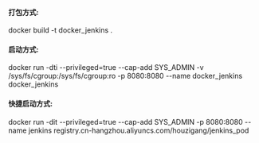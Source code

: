 #### 打包方式:  
docker build -t docker_jenkins .
#### 启动方式:  
docker run -dti --privileged=true  --cap-add SYS_ADMIN -v /sys/fs/cgroup:/sys/fs/cgroup:ro -p 8080:8080 --name docker_jenkins docker_jenkins
#### 快捷启动方式:
docker run -dit  --privileged=true  --cap-add SYS_ADMIN -p 8080:8080 --name jenkins registry.cn-hangzhou.aliyuncs.com/houzigang/jenkins_pod
